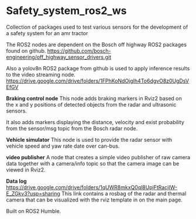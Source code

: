 # Safety_system_ros2_ws
Collection of packages used to test various sensors for the development of a safety system for an amr tractor

The ROS2 nodes are dependent on the Bosch off highway ROS2 packages found on github.
https://github.com/bosch-engineering/off_highway_sensor_drivers.git

Also a yolov8n ROS2 package from github is used to apply inference results to the video streaming node.
https://drive.google.com/drive/folders/1FPhKoNdOjgIh4To6dgvO8z0UgDsVEfGV


**Braking control node**
This node adds braking markers in Rviz2 based on the x and y positions of detected objects from the radar and ultrasonic sensors.

It also adds markers displaying the distance, velocity and exist probability from the sensor/msg topic from the Bosch radar node.


**Vehicle simulator**
This node is used to provide the radar sensor with vehicle speed and yaw rate date over can-bus.


**video publisher**
A node that creates a simple video publisher of raw camera data together with a camera/info topic so that the camera image can be viewed in Rviz2.


**Data log**
https://drive.google.com/drive/folders/1qUWR8mkxQ0ql8UpjFtRacjIW-E_ZGkv3?usp=sharing
This link contains a rosbag of the radar and thermal camera that can be visualized with the rviz template in on the main page.


Built on ROS2 Humble.


